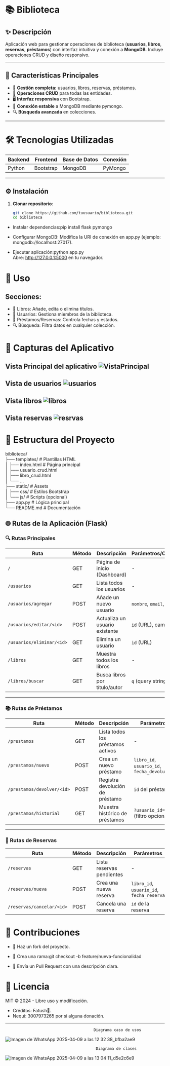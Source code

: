 # 📚 Biblioteca

## ✨ Descripción  
Aplicación web para gestionar operaciones de biblioteca (**usuarios**, **libros**, **reservas**, **préstamos**) con interfaz intuitiva y conexión a **MongoDB**. Incluye operaciones CRUD y diseño responsivo.

---

## 🌟 Características Principales  
- 👥 **Gestión completa:** usuarios, libros, reservas, préstamos.  
- 🔄 **Operaciones CRUD** para todas las entidades.  
- 🖥️ **Interfaz responsiva** con Bootstrap.  
- 🍃 **Conexión estable** a MongoDB mediante pymongo.  
- 🔍 **Búsqueda avanzada** en colecciones.  

---

# 🛠️ Tecnologías Utilizadas  
| **Backend** | **Frontend** | **Base de Datos** | **Conexión** |  
|-------------|--------------|-------------------|--------------|  
| Python      | Bootstrap    | MongoDB           | PyMongo      |  

---

## ⚙️ Instalación  
1. **Clonar repositorio**:  
   ```bash  
   git clone https://github.com/tuusuario/biblioteca.git  
   cd biblioteca  


- Instalar dependencias:pip install flask pymongo  

- Configurar MongoDB:
Modifica la URI de conexión en app.py (ejemplo: mongodb://localhost:27017).
- Ejecutar aplicación:python app.py  
Abre: http://127.0.0.1:5000 en tu navegador.


# 🚀 Uso
## Secciones:
- 📖 Libros: Añade, edita o elimina títulos.
- 👥 Usuarios: Gestiona miembros de la biblioteca.
- 🔄 Préstamos/Reservas: Controla fechas y estados.
- 🔍 Búsqueda: Filtra datos en cualquier colección.


# 📸 Capturas del Aplicativo
**Vista Principal del aplicativo**
![VistaPrincipal](C:\Users\Daniel\Desktop\clases\biblioteca\biblioteca_crud\img\VistaPrincipa.png)
---

**Vista de usuarios**
![usuarios](C:\Users\Daniel\Desktop\clases\biblioteca\biblioteca_crud\img\usuario.png)
---

**Vista libros**
![libros](C:\Users\Daniel\Desktop\clases\biblioteca\biblioteca_crud\img\libro.png)
---

**Vista reservas**
![resrvas](C:\Users\Daniel\Desktop\clases\biblioteca\biblioteca_crud\img\reserva.png)
---

# 📂 Estructura del Proyecto
biblioteca/  
├── templates/          # Plantillas HTML  
│   ├── index.html      # Página principal  
│   ├── usuario_crud.html  
│   ├── libro_crud.html  
│   └── ...  
├── static/             # Assets  
│   ├── css/            # Estilos Bootstrap  
│   └── js/             # Scripts (opcional)  
├── app.py              # Lógica principal  
└── README.md           # Documentación  



## 🌐 Rutas de la Aplicación (Flask)

### 🔍 Rutas Principales
| **Ruta**             | **Método** | **Descripción**                  | **Parámetros/Observaciones**     |
|----------------------|------------|----------------------------------|----------------------------------|
| `/`                 | GET        | Página de inicio (Dashboard)     | -                                |
| `/usuarios`         | GET        | Lista todos los usuarios         | -                                |
| `/usuarios/agregar` | POST       | Añade un nuevo usuario           | `nombre`, `email`, `teléfono`    |
| `/usuarios/editar/<id>` | POST   | Actualiza un usuario existente   | `id` (URL), campos editables     |
| `/usuarios/eliminar/<id>` | GET  | Elimina un usuario               | `id` (URL)                       |
| `/libros`           | GET        | Muestra todos los libros         | -                                |
| `/libros/buscar`    | GET        | Busca libros por título/autor    | `q` (query string)               |

---

### 📚 Rutas de Préstamos
| **Ruta**             | **Método** | **Descripción**                  | **Parámetros**                   |
|----------------------|------------|----------------------------------|----------------------------------|
| `/prestamos`         | GET        | Lista todos los préstamos activos | -                                |
| `/prestamos/nuevo`   | POST       | Crea un nuevo préstamo           | `libro_id`, `usuario_id`, `fecha_devolucion` |
| `/prestamos/devolver/<id>` | POST | Registra devolución de préstamo  | `id` del préstamo                |
| `/prestamos/historial` | GET     | Muestra histórico de préstamos   | `?usuario_id=X` (filtro opcional)|

---

### 📅 Rutas de Reservas
| **Ruta**             | **Método** | **Descripción**                  | **Parámetros**                   |
|----------------------|------------|----------------------------------|----------------------------------|
| `/reservas`          | GET        | Lista reservas pendientes        | -                                |
| `/reservas/nueva`    | POST       | Crea una nueva reserva           | `libro_id`, `usuario_id`, `fecha_reserva` |
| `/reservas/cancelar/<id>` | POST | Cancela una reserva              | `id` de la reserva               |


# 🤝 Contribuciones
- 🍴 Haz un fork del proyecto.
- 🌿 Crea una rama:git checkout -b feature/nueva-funcionalidad  

- 💬 Envía un Pull Request con una descripción clara.


# 📜 Licencia
MIT © 2024 - Libre uso y modificación.
- Créditos: Fatush🐂.
- Nequi: 3007973265 por si alguna donación.



---
                                           Diagrama caso de usos

![Imagen de WhatsApp 2025-04-09 a las 12 32 38_bfba2ae9](https://github.com/user-attachments/assets/fa621c84-f42e-43e6-aee2-f9103971f4d4)


                                            Diagrama de clases 

![Imagen de WhatsApp 2025-04-09 a las 13 04 11_d5e2c6e9](https://github.com/user-attachments/assets/5bf6dab3-23ed-4b7e-aa28-50201e07656a)
                                           



